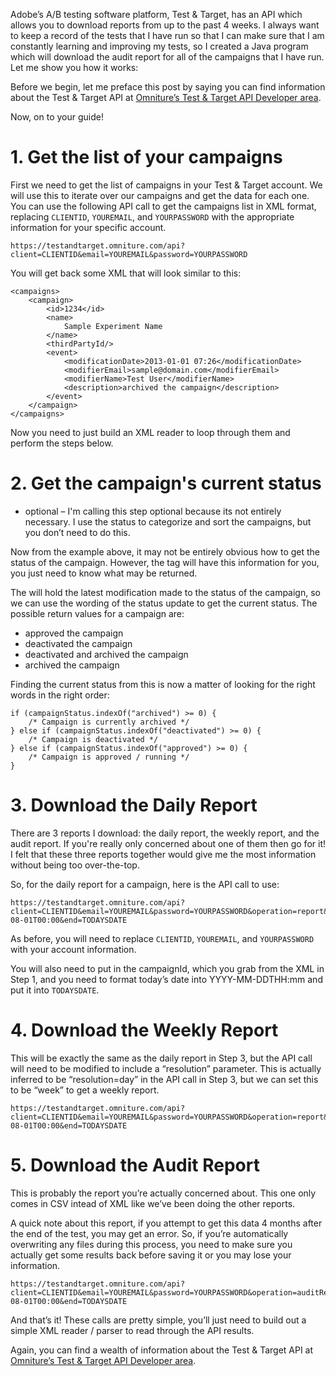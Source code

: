 Adobe’s A/B testing software platform, Test & Target, has an API which allows you to download reports from up to the past 4 weeks. I always want to keep a record of the tests that I have run so that I can make sure that I am constantly learning and improving my tests, so I created a Java program which will download the audit report for all of the campaigns that I have run. Let me show you how it works:

Before we begin, let me preface this post by saying you can find information about the Test & Target API at [Omniture’s Test & Target API Developer area](https://developer.omniture.com/en_US/documentation/test-target/c-overview-7).

Now, on to your guide!

# 1. Get the list of your campaigns
First we need to get the list of campaigns in your Test & Target account. We will use this to iterate over our campaigns and get the data for each one. You can use the following API call to get the campaigns list in XML format, replacing `CLIENTID`, `YOUREMAIL`, and `YOURPASSWORD` with the appropriate information for your specific account.

```
https://testandtarget.omniture.com/api?client=CLIENTID&email=YOUREMAIL&password=YOURPASSWORD
```

You will get back some XML that will look similar to this:

```
<campaigns>
    <campaign>
        <id>1234</id>
        <name>
            Sample Experiment Name
        </name>
        <thirdPartyId/>
        <event>
            <modificationDate>2013-01-01 07:26</modificationDate>
            <modifierEmail>sample@domain.com</modifierEmail>
            <modifierName>Test User</modifierName>
            <description>archived the campaign</description>
        </event>
    </campaign>
</campaigns>
```

Now you need to just build an XML reader to loop through them and perform the steps below.

# 2. Get the campaign's current status
* optional – I'm calling this step optional because its not entirely necessary. I use the status to categorize and sort the campaigns, but you don’t need to do this.

Now from the example above, it may not be entirely obvious how to get the status of the campaign. However, the <description> tag will have this information for you, you just need to know what may be returned.

The <description> will hold the latest modification made to the status of the campaign, so we can use the wording of the status update to get the current status. The possible return values for a campaign <description> are:

* approved the campaign
* deactivated the campaign
* deactivated and archived the campaign
* archived the campaign

Finding the current status from this is now a matter of looking for the right words in the right order:

```
if (campaignStatus.indexOf("archived") >= 0) {
    /* Campaign is currently archived */
} else if (campaignStatus.indexOf("deactivated") >= 0) {
    /* Campaign is deactivated */
} else if (campaignStatus.indexOf("approved") >= 0) {
    /* Campaign is approved / running */
}
```

# 3. Download the Daily Report
There are 3 reports I download: the daily report, the weekly report, and the audit report. If you're really only concerned about one of them then go for it! I felt that these three reports together would give me the most information without being too over-the-top.

So, for the daily report for a campaign, here is the API call to use:
```
https://testandtarget.omniture.com/api?client=CLIENTID&email=YOUREMAIL&password=YOURPASSWORD&operation=report&campaignId=CAMPAIGNID&start=2010-08-01T00:00&end=TODAYSDATE
```

As before, you will need to replace `CLIENTID`, `YOUREMAIL`, and `YOURPASSWORD` with your account information.

You will also need to put in the campaignId, which you grab from the XML in Step 1, and you need to format today’s date into YYYY-MM-DDTHH:mm and put it into `TODAYSDATE`.

# 4. Download the Weekly Report
This will be exactly the same as the daily report in Step 3, but the API call will need to be modified to include a “resolution” parameter. This is actually inferred to be “resolution=day” in the API call in Step 3, but we can set this to be “week” to get a weekly report.

```
https://testandtarget.omniture.com/api?client=CLIENTID&email=YOUREMAIL&password=YOURPASSWORD&operation=report&campaignId=CAMPAIGNID&start=2010-08-01T00:00&end=TODAYSDATE
```

# 5. Download the Audit Report
This is probably the report you’re actually concerned about. This one only comes in CSV intead of XML like we’ve been doing the other reports.

A quick note about this report, if you attempt to get this data 4 months after the end of the test, you may get an error. So, if you’re automatically overwriting any files during this process, you need to make sure you actually get some results back before saving it or you may lose your information.

```
https://testandtarget.omniture.com/api?client=CLIENTID&email=YOUREMAIL&password=YOURPASSWORD&operation=auditReport&campaignId=CAMPAIGNID&start=2010-08-01T00:00&end=TODAYSDATE
```

And that’s it! These calls are pretty simple, you’ll just need to build out a simple XML reader / parser to read through the API results.

Again, you can find a wealth of information about the Test & Target API at [Omniture’s Test & Target API Developer area](https://developer.omniture.com/en_US/documentation/test-target/c-overview-7).
